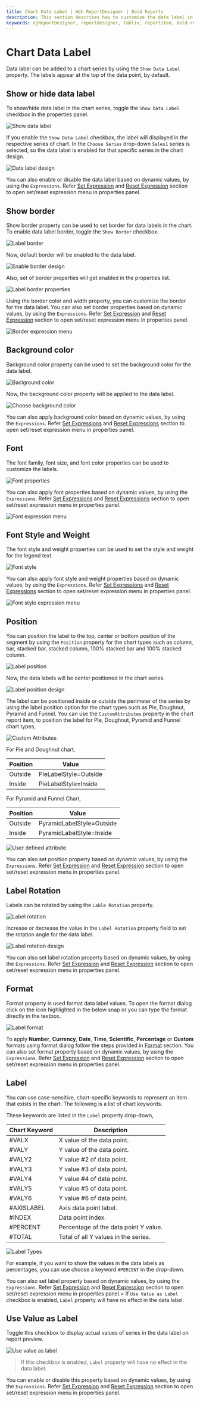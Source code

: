 ```yaml
---
title: Chart Data Label | Web ReportDesigner | Bold Reports
description: This section describes how to customize the data label in Chart Report Item with Bold Report Designer
keywords: ejReportDesigner, reportdesigner, tablix, reportitem, bold reports, documentation, help, ej, user guide, demo, samples, bold reports, bold reporting
---
```


# Chart Data Label

Data label can be added to a chart series by using the `Show Data Label` property. The labels appear at the top of the data point, by default.

## Show or hide data label

To show/hide data label in the chart series, toggle the `Show Data Label` checkbox in the properties panel.

![Show data label](/static/assets/on-premise/images/report-designer/report-items/chart/show-data-label/show-data-label-checkbox.png)

If you enable the `Show Data Label` checkbox, the label will displayed in the respective series of chart. In the `Choose Series` drop-down `Sales1` series is selected, so the data label is enabled for that specific series in the chart design.

![Data label design](/static/assets/on-premise/images/report-designer/report-items/chart/show-data-label/data-label-indication.png)

You can also enable or disable the data label based on dynamic values, by using the `Expressions`. Refer [Set Expression](./../../../compose-report/properties-panel/#set-expression) and [Reset Expression](./../../../compose-report/properties-panel/#reset-expression) section to open set/reset expression menu in properties panel.

## Show border

Show border property can be used to set border for data labels in the chart. To enable data label border, toggle the `Show Border` checkbox.

![Label border](/static/assets/on-premise/images/report-designer/report-items/chart/show-data-label/enable-data-label-border.png)

Now, default border will be enabled to the data label.

![Enable border design](/static/assets/on-premise/images/report-designer/report-items/chart/show-data-label/enable-border-design-view.png)

Also, set of border properties will get enabled in the properties list.

![Label border properties](/static/assets/on-premise/images/report-designer/report-items/chart/show-data-label/data-label-border.png)

Using the border color and width property, you can customize the border for the data label. You can also set border properties based on dynamic values, by using the `Expressions`. Refer [Set Expression](./../../../compose-report/properties-panel/#set-expression) and [Reset Expression](./../../../compose-report/properties-panel/#reset-expression) section to open set/reset expression menu in properties panel.

![Border expression menu](/static/assets/on-premise/images/report-designer/report-items/chart/show-data-label/expression-menu.png)

## Background color

Background color property can be used to set the background color for the data label.

![Baclground color](/static/assets/on-premise/images/report-designer/report-items/chart/show-data-label/background-color.png)

Now, the background color property will be applied to the data label.

![Choose background color](/static/assets/on-premise/images/report-designer/report-items/chart/show-data-label/set-background-property.png)

You can also apply background color based on dynamic values, by using the `Expressions`. Refer [Set Expressions](./../../../compose-report/properties-panel/#set-expression) and [Reset Expressions](./../../../compose-report/properties-panel/#reset-expression) section to open set/reset expression menu in properties panel.

## Font

The font family, font size, and font color properties can be used to customize the labels.

![Font properties](/static/assets/on-premise/images/report-designer/report-items/chart/show-data-label/font-property.png)

You can also apply font properties based on dynamic values, by using the `Expressions`. Refer [Set Expressions](./../../../compose-report/properties-panel/#set-expression) and [Reset Expressions](./../../../compose-report/properties-panel/#reset-expression) section to open set/reset expression menu in properties panel.

![Font expression menu](/static/assets/on-premise/images/report-designer/report-items/chart/show-data-label/font-property-expression.png)

## Font Style and Weight

The font style and weight properties can be used to set the style and weight for the legend text.

![Font style](/static/assets/on-premise/images/report-designer/report-items/chart/show-data-label/font-style.png)

You can also apply font style and weight properties based on dynamic values, by using the `Expressions`. Refer [Set Expressions](./../../../compose-report/properties-panel/#set-expression) and [Reset Expressions](./../../../compose-report/properties-panel/#reset-expression) section to open set/reset expression menu in properties panel.

![Font style expression menu](/static/assets/on-premise/images/report-designer/report-items/chart/show-data-label/font-style-expression.png)

## Position

You can position the label to the top, center or bottom position of the segment by using the `Position` property for the chart types such as column, bar, stacked bar, stacked column, 100% stacked bar and 100% stacked column.

![Label position](/static/assets/on-premise/images/report-designer/report-items/chart/show-data-label/position-property.png)

Now, the data labels will be center positioned in the chart series.

![Label position design](/static/assets/on-premise/images/report-designer/report-items/chart/show-data-label/position-design-colum.png)

The label can be positioned inside or outside the perimeter of the series by using the label position option for the chart types such as Pie, Doughnut, Pyramid and Funnel. You can use the `CustomAttributes` property in the chart report item, to position the label for Pie, Doughnut, Pyramid and Funnel chart types,

![Custom Attributes](/static/assets/on-premise/images/report-designer/report-items/chart/show-data-label/custom-attributes.png)

For Pie and Doughnut chart,

| Position           | Value  |
|-----------------------|-----------------------|
| Outside                |PieLabelStyle=Outside|
| Inside               |PieLabelStyle=Inside|

For Pyramid and Funnel Chart,

| Position           | Value  |
|-----------------------|-----------------------|
| Outside                |PyramidLabelStyle=Outside|
| Inside               |PyramidLabelStyle=Inside|

![User defined attribute](/static/assets/on-premise/images/report-designer/report-items/chart/show-data-label/set-userdefined-text.png)

You can also set position property based on dynamic values, by using the `Expressions`. Refer [Set Expression](./../../../compose-report/properties-panel/#set-expression) and [Reset Expression](./../../../compose-report/properties-panel/#reset-expression) section to open set/reset expression menu in properties panel.

## Label Rotation

Labels can be rotated by using the `Lable Rotation` property.

![Label rotation](/static/assets/on-premise/images/report-designer/report-items/chart/show-data-label/lable-rotation.png)

Increase or decrease the value in the `Label Rotation` property field to set the rotation angle for the data label.

![Label rotation design](/static/assets/on-premise/images/report-designer/report-items/chart/show-data-label/lable-rotation-design.png)

You can also set label rotation property based on dynamic values, by using the `Expressions`. Refer [Set Expression](./../../../compose-report/properties-panel/#set-expression) and [Reset Expression](./../../../compose-report/properties-panel/#reset-expression) section to open set/reset expression menu in properties panel.

## Format

Format property is used format data label values. To open the format dialog click on the icon highlighted in the below snap or you can type the format directly in the textbox.

![Label format](/static/assets/on-premise/images/report-designer/report-items/chart/show-data-label/format-property.png)

To apply **Number**, **Currency**, **Date**, **Time**, **Scientific**, **Percentage** or **Custom** formats using format dialog follow the steps provided in [Format](./../../../compose-report/format-data/#format) section.
You can also set format property based on dynamic values, by using the `Expressions`. Refer [Set Expression](./../../../compose-report/properties-panel/#set-expression) and [Reset Expression](./../../../compose-report/properties-panel/#reset-expression) section to open set/reset expression menu in properties panel.

## Label

You can use case-sensitive, chart-specific keywords to represent an item that exists in the chart. The following is a list of chart keywords.

These keywords are listed in the `Label` property drop-down,

|Chart Keyword| Description|
|-------------|------------|
|#VALX |X value of the data point.|
|#VALY |Y value of the data point.|
|#VALY2 |Y value #2 of data point.|
|#VALY3 |Y value #3 of data point.|
|#VALY4 |Y value #4 of data point.|
|#VALY5 |Y value #5 of data point.|
|#VALY6 |Y value #6 of data point.|
|#AXISLABEL |Axis data point label.|
|#INDEX |Data point index.|
|#PERCENT |Percentage of the data point Y value.|
|#TOTAL |Total of all Y values in the series.|

![Label Types](/static/assets/on-premise/images/report-designer/report-items/chart/show-data-label/chart-keywords-list.png)

For example, if you want to show the values in the data labels as percentages, you can use choose a keyword `#PERCENT` in the drop-down.

You can also set label property based on dynamic values, by using the `Expressions`. Refer [Set Expression](./../../../compose-report/properties-panel/#set-expression) and [Reset Expression](./../../../compose-report/properties-panel/#reset-expression) section to open set/reset expression menu in properties panel.> If `Use Value as Label` checkbox is enabled, `Label` property will have no effect in the data label.

## Use Value as Label

Toggle this checkbox to display actual values of series in the data label on report preview.

![Use value as label](/static/assets/on-premise/images/report-designer/report-items/chart/show-data-label/use-value-as-label.png)

> If this checkbox is enabled, `Label` property will have no effect in the data label.

You can enable or disable this property based on dynamic values, by using the `Expressions`. Refer [Set Expression](./../../../compose-report/properties-panel/#set-expression) and [Reset Expression](./../../../compose-report/properties-panel/#reset-expression) section to open set/reset expression menu in properties panel.